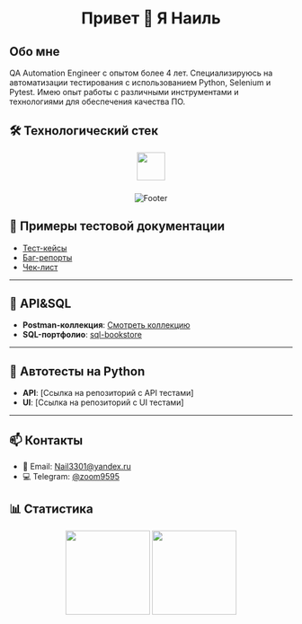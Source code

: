 ###

<div align="center">
  <h1>Привет 👋 Я Наиль</h1>
</div>

## Обо мне

QA Automation Engineer с опытом более 4 лет. Специализируюсь на автоматизации тестирования с использованием Python, Selenium и Pytest. Имею опыт работы с различными инструментами и технологиями для обеспечения качества ПО.

## 🛠 Технологический стек

<div align="center">
  <img src="https://skillicons.dev/icons?i=python,selenium,postman,git,jenkins,docker,postgres,kafka,grafana," height="50">
 </div>

###

<div align="center">
  <img src="https://capsule-render.vercel.app/api?type=waving&color=gradient&height=80&section=footer&animation=fadeIn" alt="Footer">
</div>

## 🧾 Примеры тестовой документации

- [Тест-кейсы](https://docs.google.com/spreadsheets/d/1CQ3No1rK1AlpXGvkM-nHjU5OdEq-06A8jZUsockDcJs/edit?usp=sharing)
- [Баг-репорты](https://docs.google.com/spreadsheets/d/1RlOSaCMWXYnr4Suhj8Gqg-sDArDMjRGzBfhPq6sm_EQ/edit?usp=sharing)
- [Чек-лист](https://docs.google.com/spreadsheets/d/17JLViIXNLENPTae0V0AhDKTwr2PF8BoHz3nTDa3gOxw/edit?usp=sharing)

---

## 🔗 API&SQL

- **Postman-коллекция**: [Смотреть коллекцию](https://cloudy-sunset-892463.postman.co/workspace/My-Workspace~989518e9-1052-4dea-851a-9bc2a2dc22cb/collection/43339964-fdd4e765-454b-4714-9984-f9af7e606bd5?action=share&creator=43339964&active-environment=43339964-fb6fe106-d732-42f1-a87b-7a0073ff2552)
- **SQL-портфолио**: [sql-bookstore](https://github.com/MariyaGvozdetskaya/sql-bookstore)

---

## 🔗 Автотесты на Python

- **API**: [Ссылка на репозиторий с API тестами]
- **UI**: [Ссылка на репозиторий с UI тестами]

---

## 📫 Контакты

- 📧 Email: Nail3301@yandex.ru
- 💻 Telegram: [@zoom9595](https://t.me/zoom9595)


## 📊 Статистика

<div align="center">
  <img src="https://github-readme-stats.vercel.app/api?username=KhodzhaevN&show_icons=true&theme=radical" height="150">
  <img src="https://github-readme-stats.vercel.app/api/top-langs/?username=KhodzhaevN&layout=compact&theme=radical" height="150">
</div>
